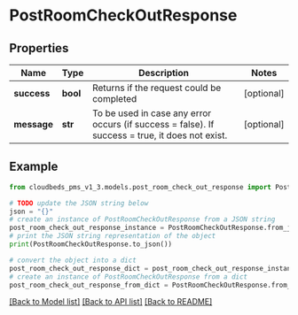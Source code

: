 # PostRoomCheckOutResponse


## Properties

Name | Type | Description | Notes
------------ | ------------- | ------------- | -------------
**success** | **bool** | Returns if the request could be completed | [optional] 
**message** | **str** | To be used in case any error occurs (if success &#x3D; false). If success &#x3D; true, it does not exist. | [optional] 

## Example

```python
from cloudbeds_pms_v1_3.models.post_room_check_out_response import PostRoomCheckOutResponse

# TODO update the JSON string below
json = "{}"
# create an instance of PostRoomCheckOutResponse from a JSON string
post_room_check_out_response_instance = PostRoomCheckOutResponse.from_json(json)
# print the JSON string representation of the object
print(PostRoomCheckOutResponse.to_json())

# convert the object into a dict
post_room_check_out_response_dict = post_room_check_out_response_instance.to_dict()
# create an instance of PostRoomCheckOutResponse from a dict
post_room_check_out_response_from_dict = PostRoomCheckOutResponse.from_dict(post_room_check_out_response_dict)
```
[[Back to Model list]](../README.md#documentation-for-models) [[Back to API list]](../README.md#documentation-for-api-endpoints) [[Back to README]](../README.md)



